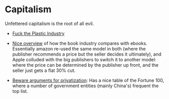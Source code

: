 # Capitalism

Unfettered capitalism is the root of all evil.

- [Fuck the Plastic Industry](https://www.cbc.ca/documentaries/the-passionate-eye/recycling-was-a-lie-a-big-lie-to-sell-more-plastic-industry-experts-say-1.5735618)

- [Nice
overview](https://www.vox.com/culture/2019/12/23/20991659/ebook-amazon-kindle-ereader-department-of-justice-publishing-lawsuit-apple-ipad)
of how the book industry compares with ebooks. Essentially amazon
re-used the same model in both (where the publisher recommends a price
but the seller decides it ultimately), and Apple colluded with the big
publishers to switch it to another model: where the price can be
determined by the publisher up front, and the seller just gets a flat
30% cut.

- [Beware arguments for
privatization](https://www.currentaffairs.org/2019/10/beware-arguments-for-privatization/):
Has a nice table of the Fortune 100, where a number of government
entities (mainly China's) frequent the top list.
